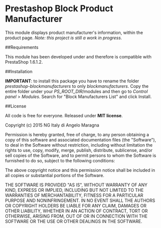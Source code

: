 # Prestashop Block Product Manufacturer

This module displays product manufacturer's information, within the product page.
_Note: this project is still a work in progress._



##Requirements

This module has been developed under and therefore is compatible with PrestaShop 1.6.1.2.




##Installation

**IMPORTANT**: to install this package you have to rename the folder _prestashop-blockmanufacturers_ to only _blockmanufacturers_.
Copy the entire folder under your _PS_ROOT_DIR_/modules and then go to _Control panel_ > _Modules_. Search for "Block Manufacturers List" and click Install.



##License

All code is free for everyone. Released under **MIT license**.

Copyright (c) 2015 NG Italy di Angelo Maragna

Permission is hereby granted, free of charge, to any person obtaining a copy
of this software and associated documentation files (the "Software"), to deal
in the Software without restriction, including without limitation the rights
to use, copy, modify, merge, publish, distribute, sublicense, and/or sell
copies of the Software, and to permit persons to whom the Software is
furnished to do so, subject to the following conditions:

The above copyright notice and this permission notice shall be included in
all copies or substantial portions of the Software.

THE SOFTWARE IS PROVIDED "AS IS", WITHOUT WARRANTY OF ANY KIND, EXPRESS OR
IMPLIED, INCLUDING BUT NOT LIMITED TO THE WARRANTIES OF MERCHANTABILITY,
FITNESS FOR A PARTICULAR PURPOSE AND NONINFRINGEMENT.  IN NO EVENT SHALL THE
AUTHORS OR COPYRIGHT HOLDERS BE LIABLE FOR ANY CLAIM, DAMAGES OR OTHER
LIABILITY, WHETHER IN AN ACTION OF CONTRACT, TORT OR OTHERWISE, ARISING FROM,
OUT OF OR IN CONNECTION WITH THE SOFTWARE OR THE USE OR OTHER DEALINGS IN
THE SOFTWARE.
